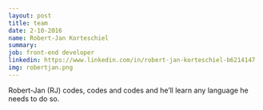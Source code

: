 ```yaml
---
layout: post
title: team
date: 2-10-2016
name: Robert-Jan Korteschiel
summary:
job: front-end developer
linkedin: https://www.linkedin.com/in/robert-jan-korteschiel-b6214147
img: robertjan.png
---
```

Robert-Jan (RJ) codes, codes and codes and he’ll learn any language he needs to do so.
